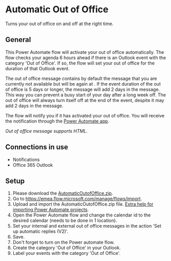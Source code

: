 # Automatic Out of Office
Turns your out of office on and off at the right time.

## General
This Power Automate flow will activate your out of office automatically.
The flow checks your agenda 6 hours ahead if there is an Outlook event with the category 'Out of Office'.
If so, the flow will set your out of office for the duration of that Outlook event.

The out of office message contains by default the message that you are currently not available but will be again at <end of Outlook event>.
If the event duration of the out of office is 5 days or longer, the message will add 2 days in the message.
This way you can prevent a busy start of your day after a long week off.
The out of office will always turn itself off at the end of the event, despite it may add 2 days in the message.
  
The flow will notify you if it has activated your out of office. You will receive the notification through the [Power Automate app](https://emea.flow.microsoft.com/en-us/mobile/download/?src=banner).
  
_Out of office message supports HTML._

## Connections in use
* Notifications
* Office 365 Outlook

## Setup
1. Please download the [AutomaticOutofOffice.zip](https://github.com/MrAutomate33/AutomaticOutofOffice/raw/main/AutomaticOutofOffice.zip).
2. Go to https://emea.flow.microsoft.com/manage/flows/import.
3. Upload and import the AutomaticOutofOffice.zip file. [Extra help for importing Power Automate projects](/../../../GeneralFiles/blob/main/CreateConnectionsInImport.md).
4. Open the Power Automate flow and change the calendar id to the desired calendar (needs to be done in 1 location).
5. Set your internal and external out of office messages in the action 'Set up automatic replies (V2)'.
6. Save.
7. Don't forget to turn on the Power automate flow.
8. Create the category 'Out of Office' in your Outlook.
9. Label your events with the category 'Out of Office'.
